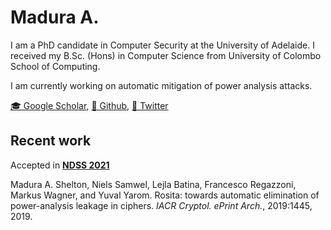 Madura A.
===

I am a PhD candidate in Computer Security at the University of Adelaide. I received my B.Sc. (Hons) in Computer Science from University of Colombo School of Computing.

I am currently working on automatic mitigation of power analysis attacks.


[🎓 Google Scholar](https://scholar.google.com/citations?user=4p-mVwsAAAAJ&hl=en),
[💾 Github](https://github.com/manushanga/),
[🦉 Twitter](https://twitter.com/manushanga)

Recent work
---
Accepted in [__NDSS 2021__](https://www.ndss-symposium.org/ndss2021/)

Madura A\. Shelton, Niels Samwel, Lejla Batina, Francesco Regazzoni, Markus Wagner, and Yuval Yarom\.
Rosita: towards automatic elimination of power\-analysis leakage in ciphers\.
*IACR Cryptol\. ePrint Arch\.*, 2019:1445, 2019\.  
